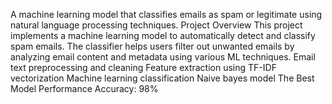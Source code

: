 A machine learning model that classifies emails as spam or legitimate using natural language processing techniques.
Project Overview
This project implements a machine learning model to automatically detect and classify spam emails. The classifier helps users filter out unwanted emails by analyzing email content and metadata using various ML techniques.
Email text preprocessing and cleaning
Feature extraction using TF-IDF vectorization
Machine learning classification Naive bayes model
The Best Model Performance
Accuracy: 98%
